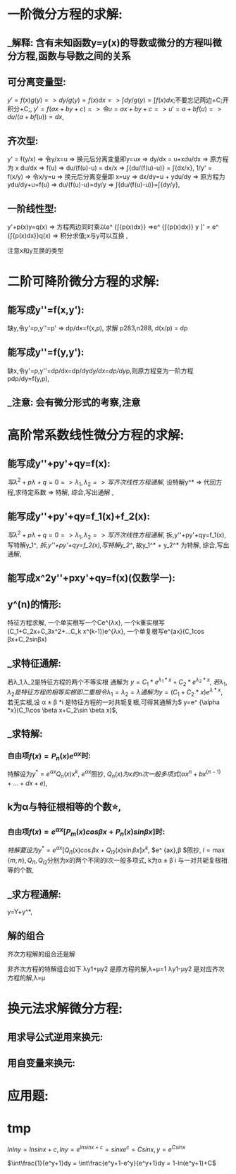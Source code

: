 

# 一阶微分方程的求解: 

## _解释: 含有未知函数y=y(x)的导数或微分的方程叫微分方程,函数与导数之间的关系

## 可分离变量型: 
$y' = f(x)g(y) => dy/g(y) =f(x) dx => ∫  {dy/g(y)} =∫{f(x)dx}$;不要忘记两边+C;开积分+C;,
$y'=f(ax+by+c) => 令u=ax+by+c => u'=a+bf(u) => du/(a+bf(u))=dx$,

## 齐次型: 
y' = f(y/x) => 令y/x=u => 换元后分离变量即y=ux => dy/dx = u+xdu/dx => 原方程为 x du/dx => f(u) => du/(f(u)-u) = dx/x => ∫{du/(f(u)-u)} = ∫{dx/x},
1/y' = f(x/y) => 令x/y=u => 换元后分离变量即 x=uy => dx/dy=u + ydu/dy => 原方程为   ydu/dy+u=f(u) => du/(f(u)-u)=dy/y => ∫{du/(f(u)-u)}=∫{dy/y},

## 一阶线性型:
y'+p(x)y=q(x) => 方程两边同时乘以e^ {∫{p(x)dx}} =>e^ {∫{p(x)dx}} y ]' = e^ {∫{p(x)dx}}q(x) => 积分求值;x与y可以互换 ,

注意x和y互换的类型





# 二阶可降阶微分方程的求解:

## 能写成y''=f(x,y'):
缺y,令y'=p,y''=p' => dp/dx=f(x,p),
求解 p283,n288,
d(x/p) = dp

## 能写成y''=f(y,y'):
缺x,令y'=p,y''=dp/dx=dp/dy*dy/dx=dp/dy*p,则原方程变为一阶方程pdp/dy=f(y,p),

## _注意: 会有微分形式的考察,注意





# 高阶常系数线性微分方程的求解:

## 能写成y''+py'+qy=f(x):
$写λ^2+pλ+q=0 => λ_1,λ_2 => 写齐次线性方程通解$,
设特解y^* => 代回方程,求待定系数 => 特解,
综合,写出通解 ,

## 能写成y''+py'+qy=f_1(x)+f_2(x):
$写λ^2+pλ+q=0 => λ_1,λ_2 => 写齐次线性方程通解$,
拆,y''+py'+qy=f_1(x),写特解y_1^*,
拆,y''+py'+qy=f_2(x),写特解y_2^*,
故y_1^* + y_2^* 为特解,
综合,写出通解,

## 能写成x^2y''+pxy'+qy=f(x)(仅数学一):

## y^(n)的情形:
特征方程求解,
一个单实根写一个Ce^{λx},
一个k重实根写(C_1+C_2x+C_3x^2+...C_k x^(k-1))e^{λx},
一个单复根写e^{ax}(C_1cos βx+C_2sinβx)

## _求特征通解:
若λ_1,λ_2是特征方程的两个不等实根 通解为 $y=C_1*e^ {λ_1*x}+C_2*e^ {λ_2*x}$,
$若λ_1,λ_2是特征方程的相等实根即二重根令λ_1=λ_2=λ 通解为 y=(C_1+C_2*x)e^ {λ*x}$,
若无实根,设 α ± β *i 是特征方程的一对共轭复根,可得其通解为$ y=e^ {\alpha *x}(C_1\cos \beta x+C_2\sin \beta x)$,


## _求特解: 

### 自由项$f(x)=P_n(x)e^ {αx}$时:
特解设为$y^*=e^ {αx}Q_n(x)x^k$,
$e^ {αx}$照抄,
$Q_n(x)为x的n次一般多项式(αx^n+bx^(n-1)+...+dx+e)$,

## k为α与特征根相等的个数:star:,

### 自由项$f(x)=e^ {αx}[P_m(x)cosβx+P_n(x)sinβx]$时:
$特解要设为 y^* = e^{αx}[Q_{l1}(x)\cos βx+Q_{l2}(x)\sin βx] x^k$,
$e^ {ax},β $照抄,
$l=\max\{m,n\},Q_{l1},Q_{l2}$分别为x的两个不同的l次一般多项式,
k为α ± β i 与一对共轭复根相等的个数,

## _求方程通解:
y=Y+y^*,

## 解的组合
齐次方程解的组合还是解

非齐次方程的特解组合如下
λy1+μy2 是原方程的解,λ+μ=1
λy1-μy2 是对应齐次方程的解,λ=μ



# 换元法求解微分方程:

## 用求导公式逆用来换元:

## 用自变量来换元:




# 应用题:

# tmp
$lnlny = lnsinx+c,lny = e^{lnsinx+c} = sinx e^c = Csinx,y = e^{Csinx}$ 

$\int\frac{1}{e^y+1}dy = \int\frac{e^y+1-e^y}{e^y+1}dy = 1-ln(e^y+1)+C$